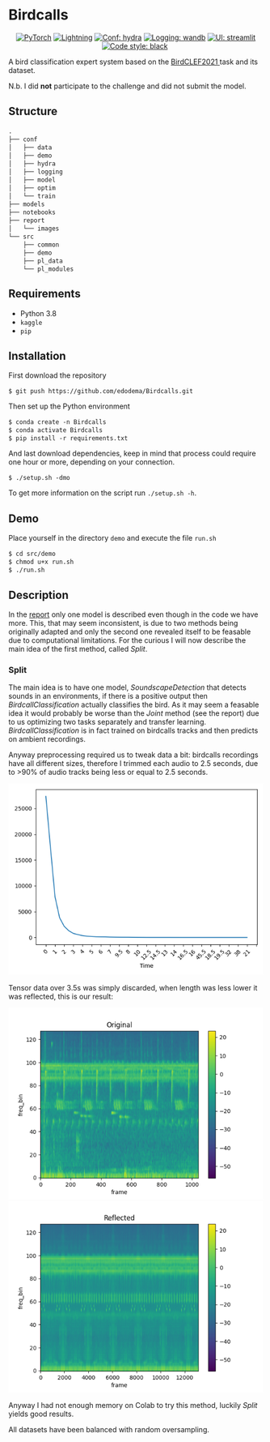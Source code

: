 [comment]: <> (Birds' directories are not random, it is a species' code. )

[comment]: <> (You can just put it in sites as [eBird]&#40;https://ebird.org/species/scatan&#41; and [TheCornellLab]&#40;https://www.allaboutbirds.org/guide/scatan&#41; and see it yourself.)

[comment]: <> (eBird seems to be better.)

[comment]: <> (- [x] It seems that tensors are normalized between &#40;-1,1&#41;)

[comment]: <> (- [ ] Add some background knowledge in the report as )

[comment]: <> (  [here]&#40;https://medium.com/analytics-vidhya/audio-data-processing-feature-extraction-science-concepts-behind-them-be97fbd587d8&#41;, )

[comment]: <> (  [here]&#40;https://towardsdatascience.com/audio-deep-learning-made-simple-part-1-state-of-the-art-techniques-da1d3dff2504&#41;,)

[comment]: <> (  [here]&#40;https://towardsdatascience.com/detecting-sounds-with-deep-learning-ed9a41909da0&#41;)

[comment]: <> (  [melscale]&#40;https://importchris.medium.com/how-to-create-understand-mel-spectrograms-ff7634991056&#41;,)

[comment]: <> (  [mel spectrogram]&#40;https://medium.com/analytics-vidhya/understanding-the-mel-spectrogram-fca2afa2ce53&#41;,)

[comment]: <> (- [x] Try some preprocessing with different sample rate.)

[comment]: <> (- [x] Training in different times.)

[comment]: <> (- [x] Try resampling to a fixed size.)

[comment]: <> (- [x] A sample rate of 32000 means that in 1 second we have 32000 frames.)

[comment]: <> (- [x]  A radix major implementation for ResNet &#40;see paper&#41; was too problematic due to computation)

[comment]: <> (- [x] See Resnet paper 3.2 plain network recommendations.)

[comment]: <> (- [x] During validation soundscape datasets have been halved, birdcalls probably thirded.)

[comment]: <> (- [x] Occam's razor.)

[comment]: <> (- [x] When there are imbalances accuracy is useless.)

[comment]: <> (- [x] In birdcalls batches are too small.)

[comment]: <> (- [x] Future works add what you could have done with more resources.)

[comment]: <> (- [x] Future works: thresholding and secondary labels.)

[comment]: <> (- [x] Specify that models are trained on the seed, our goal is not to have a good on-the-wild ai.)

[comment]: <> (- [x] Soundscapes and Joint are divided following 80-10-10, Birdcalls according to a 70-15-15 split)

[comment]: <> (## Environment )

[comment]: <> (```)

[comment]: <> (conda create -n Birdcalls)

[comment]: <> (conda activate Birdcalls)

[comment]: <> (pip install -r requirements.txt)

[comment]: <> (```)

[comment]: <> (```)

[comment]: <> (./setup.sh -dmo)

[comment]: <> (```)

# Birdcalls

<p align="center">
    <a href="https://pytorch.org/get-started/locally/"><img alt="PyTorch" src="https://img.shields.io/badge/-PyTorch-red?logo=pytorch&labelColor=gray"></a>
    <a href="https://pytorchlightning.ai/"><img alt="Lightning" src="https://img.shields.io/badge/code-Lightning-blueviolet"></a>
    <a href="https://hydra.cc/"><img alt="Conf: hydra" src="https://img.shields.io/badge/conf-hydra-blue"></a>
    <a href="https://wandb.ai/site"><img alt="Logging: wandb" src="https://img.shields.io/badge/logging-wandb-yellow"></a>
    <a href="https://streamlit.io/"><img alt="UI: streamlit" src="https://img.shields.io/badge/ui-streamlit-orange"></a>
    <a href="https://black.readthedocs.io/en/stable/"><img alt="Code style: black" src="https://img.shields.io/badge/code%20style-black-000000.svg"></a>
    <a href="https://github.com/lucmos/nn-template"> <img src="https://shields.io/badge/-nn--template-emerald?style=flat&logo=github&labelColor=gray" alt=""></a> 
</p>

A bird classification expert system based on the <a href="https://www.kaggle.com/c/birdclef-2021/data"> BirdCLEF2021 </a> task and its dataset.

N.b. I did **not** participate to the challenge and did not submit the model.

## Structure
```
.
├── conf
│   ├── data
│   ├── demo
│   ├── hydra
│   ├── logging
│   ├── model
│   ├── optim
│   └── train
├── models
├── notebooks
├── report
│   └── images
└── src
    ├── common
    ├── demo
    ├── pl_data
    └── pl_modules
```

## Requirements
- Python 3.8
- `kaggle`
- `pip`

## Installation

First download the repository
```angular2html
$ git push https://github.com/edodema/Birdcalls.git
```
Then set up the Python environment
```
$ conda create -n Birdcalls
$ conda activate Birdcalls
$ pip install -r requirements.txt
```
And last download dependencies, keep in mind that process could require one hour or more, depending on your connection. 
```
$ ./setup.sh -dmo
```
To get more information on the script run `./setup.sh -h`.

## Demo
Place yourself in the directory `demo` and execute the file `run.sh`
```angular2html
$ cd src/demo
$ chmod u+x run.sh
$ ./run.sh
```

## Description
In the [report](report/main.pdf) only one model is described even though in the code we have more.
This, that may seem inconsistent, is due to two methods being originally adapted and only the second one revealed itself to be feasable due to computational limitations.
For the curious I will now describe the main idea of the first method, called *Split*.

### Split
The main idea is to have one model, *SoundscapeDetection* that detects sounds in an environments, if there is a positive output then *BirdcallClassification* actually classifies the bird.
As it may seem a feasable idea it would probably be worse than the *Joint* method (see the report) due to us optimizing two tasks separately and transfer learning.
*BirdcallClassification* is in fact trained on birdcalls tracks and then predicts on ambient recordings.

Anyway preprocessing required us to tweak data a bit: birdcalls recordings have all different sizes, therefore I trimmed each audio to 2.5 seconds, due to >90% of audio tracks being less or equal to 2.5 seconds.

![](report/images/audio_len_plot.png)

Tensor data over 3.5s was simply discarded, when length was less lower it was reflected, this is our result:

![](report/images/spectrogram_original_2.png)
![](report/images/spectrogram_reflected_2.png)

Anyway I had not enough memory on Colab to try this method, luckily *Split* yields good results.

All datasets have been balanced with random oversampling.